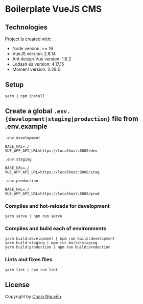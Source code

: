 # Boilerplate VueJS CMS

## Technologies
Project is created with:
* Node version: >= 16
* VueJS version: 2.6.14
* Ant design Vue version: 1.6.2
* Lodash es version: 4.17.15
* Moment version: 2.28.0

## Setup
```
yarn | npm install
```

## Create a global <code>.env.{development|staging|production}</code> file from .env.example
<code>.env.development</code>
```
BASE_URL=./
VUE_APP_API_URL=https://localhost:8080/dev
```

<code>.env.staging</code>
```
BASE_URL=./
VUE_APP_API_URL=https://localhost:8080/stag
```

<code>.env.production</code>
```
BASE_URL=./
VUE_APP_API_URL=https://localhost:8080/prod
```

### Compiles and hot-reloads for development
```
yarn serve | npm run serve
```

### Compiles and build each of environments
```
yarn build:development | npm run build:development
yarn build:staging | npm run build:staging
yarn build:production | npm run build:production
```

### Lints and fixes files
```
yarn lint | npm run lint
```

## License
Copyright by [Chain Nguyễn](https://chainnguyen.github.io/chain-curriculum-vitae/).
